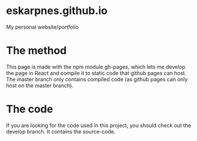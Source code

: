 # eskarpnes.github.io
My personal website/portfolio

# The method
This page is made with the npm module gh-pages, which lets me develop the page in React and compile it to static code that
github pages can host. The master branch only contains compiled code (as github pages can only host on the master branch).

# The code
If you are looking for the code used in this project, you should check out the develop branch. It contains the source-code.
